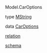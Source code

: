 Model.CarOptions

type [MString](Model-CarOptions.html#t:MString)

data [CarOptions](Model-CarOptions.html#t:CarOptions)

[relation](Model-CarOptions.html#v:relation)

[schema](Model-CarOptions.html#v:schema)
